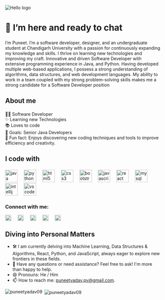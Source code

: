 ![Hello logo](https://github.com/user-attachments/assets/beb782cb-bad4-4d56-92e3-53f003f2f8b3)


<h1 align="left">👋 I’m here and ready to chat</h1>

###

<p align="left">I’m Puneet. I’m a software developer, designer, and an undergraduate student at Chandigarh University with a passion for continuously expanding my knowledge and skills. I thrive on learning new technologies and improving my craft. Innovative and driven Software Developer with extensive programming experience in Java, and Python. Having developed multiple web-based applications, I possess a strong understanding of algorithms, data structures, and web development languages. My ability to work in a team coupled with my strong problem-solving skills makes me a strong candidate for a Software Developer position</p>

###

<h2 align="left">About me</h2>

###

<p align="left">👨‍💻 Software Developer<br>✨ Learning new Technologies<br>📚 Loves to code<br>🎯 Goals: Senior Java Developers<br>🎲 Fun fact: Enjoys discovering new coding techniques and tools to improve efficiency and creativity.</p>

###

<h2 align="left">I code with</h2>

###

<div align="left">
  <img src="https://cdn.jsdelivr.net/gh/devicons/devicon/icons/java/java-original.svg" height="40" alt="java logo"  />
  <img width="12" />
  <img src="https://cdn.jsdelivr.net/gh/devicons/devicon/icons/python/python-original.svg" height="40" alt="python logo"  />
  <img width="12" />
  <img src="https://cdn.jsdelivr.net/gh/devicons/devicon/icons/html5/html5-original.svg" height="40" alt="html5 logo"  />
  <img width="12" />
  <img src="https://cdn.jsdelivr.net/gh/devicons/devicon/icons/css3/css3-original.svg" height="40" alt="css3 logo"  />
  <img width="12" />
  <img src="https://cdn.jsdelivr.net/gh/devicons/devicon/icons/bootstrap/bootstrap-original.svg" height="40" alt="bootstrap logo"  />
  <img width="12" />
  <img src="https://cdn.jsdelivr.net/gh/devicons/devicon/icons/javascript/javascript-original.svg" height="40" alt="javascript logo"  />
  <img width="12" />
  <img src="https://cdn.jsdelivr.net/gh/devicons/devicon/icons/react/react-original.svg" height="40" alt="react logo"  />
  <img width="12" />
  <img src="https://cdn.jsdelivr.net/gh/devicons/devicon/icons/mysql/mysql-original.svg" height="40" alt="mysql logo"  />
  <img width="12" />
  <img src="https://cdn.jsdelivr.net/gh/devicons/devicon/icons/intellij/intellij-original.svg" height="40" alt="intellij logo"  />
  <img width="12" />
  <img src="https://cdn.jsdelivr.net/gh/devicons/devicon/icons/vscode/vscode-original.svg" height="40" alt="vscode logo"  />
</div>


<h3 align="left">Connect with me:</h3>
<p align="left">
<a href="https://linkedin.com/in/puneetyadav09" target="blank"><img align="center" src="https://raw.githubusercontent.com/rahuldkjain/github-profile-readme-generator/master/src/images/icons/Social/linked-in-alt.svg" alt="puneetyadav09" height="20" width="20" /></a>
  <img width="12" />
<a href="https://instagram.com/yadav_puneet_009" target="blank"><img align="center" src="https://raw.githubusercontent.com/rahuldkjain/github-profile-readme-generator/master/src/images/icons/Social/instagram.svg" alt="yadav_puneet_009" height="20" width="20" /></a>
  <img width="12" />
<a href="https://www.leetcode.com/puneet932004" target="blank"><img align="center" src="https://raw.githubusercontent.com/rahuldkjain/github-profile-readme-generator/master/src/images/icons/Social/leet-code.svg" alt="puneet932004" height="20" width="20" /></a>
  <img width="12" />
<a href="https://auth.geeksforgeeks.org/user/puneet932004" target="blank"><img align="center" src="https://raw.githubusercontent.com/rahuldkjain/github-profile-readme-generator/master/src/images/icons/Social/geeks-for-geeks.svg" alt="puneet932004" height="20" width="20" /></a>
  <img width="12" />
<a href="https://www.naukri.com/code360/profile/puneetyadav" target="blank"><img align="center" src="https://github.com/user-attachments/assets/10fa682f-a243-48ae-9c8d-3523fd95a315" alt="puneetyadav" height="20" width="20" /></a>
</p>


###

## Diving into Personal Matters
+ 🛠   I am currently delving into Machine Learning, Data Structures & Algorithms, React, Python, and JavaScript, always eager to explore new frontiers in these fields.
+ 💬   Have any questions or need assistance? Feel free to ask! I'm more than happy to help.
+ 😄  Pronouns: He / Him
+ 📫   How to reach me: puneetyadav.pv@gmail.com.

<p><img align="left" src="https://github-readme-stats.vercel.app/api/top-langs?username=puneetyadav09&show_icons=true&locale=en&layout=compact" alt="puneetyadav09" /></p>

<p>&nbsp;<img align="center" src="https://github-readme-stats.vercel.app/api?username=puneetyadav09&show_icons=true&locale=en" alt="puneetyadav09" /></p>
